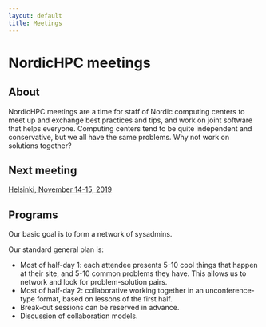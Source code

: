 ```yaml
---
layout: default
title: Meetings
---
```


# NordicHPC meetings

## About

NordicHPC meetings are a time for staff of Nordic computing centers to
meet up and exchange best practices and tips, and work on joint
software that helps everyone.  Computing centers tend
to be quite independent and conservative, but we all have the same
problems.  Why not work on solutions together?



## Next meeting

[Helsinki, November 14-15, 2019](2019-11-14-helsinki.html)



## Programs

Our basic goal is to form a network of sysadmins.

Our standard general plan is:
- Most of half-day 1: each attendee presents 5-10 cool things that happen
  at their site, and 5-10 common problems they have.  This allows us
  to network and look for problem-solution pairs.
- Most of half-day 2: collaborative working together in an
  unconference-type format, based on lessons of the first half.
- Break-out sessions can be reserved in advance.
- Discussion of collaboration models.
